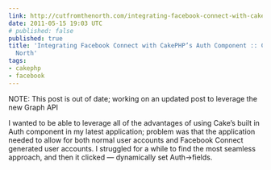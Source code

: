 ```yaml
---
link: http://cutfromthenorth.com/integrating-facebook-connect-with-cakephps-auth-component/
date: 2011-05-15 19:03 UTC
# published: false
published: true
title: 'Integrating Facebook Connect with CakePHP’s Auth Component :: Cut from the
  North'
tags:
- cakephp
- facebook
---
```


NOTE: This post is out of date; working on an updated post to leverage the new Graph API

I wanted to be able to leverage all of the advantages of using Cake’s built in Auth component in my latest application; problem was that the application needed to allow for both normal user accounts and Facebook Connect generated user accounts. I struggled for a while to find the most seamless approach, and then it clicked — dynamically set Auth->fields.
